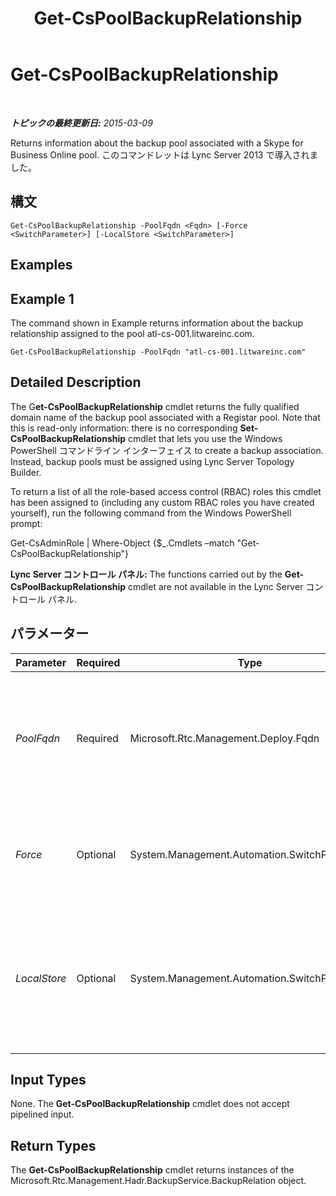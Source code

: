﻿---
title: Get-CsPoolBackupRelationship
TOCTitle: Get-CsPoolBackupRelationship
ms:assetid: 230bbb04-b4cb-410f-8284-00740558655d
ms:mtpsurl: https://technet.microsoft.com/ja-jp/library/JJ204745(v=OCS.15)
ms:contentKeyID: 48271496
ms.date: 05/19/2016
mtps_version: v=OCS.15
ms.translationtype: HT
---

# Get-CsPoolBackupRelationship

 

_**トピックの最終更新日:** 2015-03-09_

Returns information about the backup pool associated with a Skype for Business Online pool. このコマンドレットは Lync Server 2013 で導入されました。

## 構文

    Get-CsPoolBackupRelationship -PoolFqdn <Fqdn> [-Force <SwitchParameter>] [-LocalStore <SwitchParameter>]

## Examples

## Example 1

The command shown in Example returns information about the backup relationship assigned to the pool atl-cs-001.litwareinc.com.

    Get-CsPoolBackupRelationship -PoolFqdn "atl-cs-001.litwareinc.com"

## Detailed Description

The G**et-CsPoolBackupRelationship** cmdlet returns the fully qualified domain name of the backup pool associated with a Registar pool. Note that this is read-only information: there is no corresponding **Set-CsPoolBackupRelationship** cmdlet that lets you use the Windows PowerShell コマンドライン インターフェイス to create a backup association. Instead, backup pools must be assigned using Lync Server Topology Builder.

To return a list of all the role-based access control (RBAC) roles this cmdlet has been assigned to (including any custom RBAC roles you have created yourself), run the following command from the Windows PowerShell prompt:

Get-CsAdminRole | Where-Object {$\_.Cmdlets –match "Get-CsPoolBackupRelationship"}

**Lync Server コントロール パネル:** The functions carried out by the **Get-CsPoolBackupRelationship** cmdlet are not available in the Lync Server コントロール パネル.

## パラメーター


<table>
<colgroup>
<col style="width: 25%" />
<col style="width: 25%" />
<col style="width: 25%" />
<col style="width: 25%" />
</colgroup>
<thead>
<tr class="header">
<th>Parameter</th>
<th>Required</th>
<th>Type</th>
<th>Description</th>
</tr>
</thead>
<tbody>
<tr class="odd">
<td><p><em>PoolFqdn</em></p></td>
<td><p>Required</p></td>
<td><p>Microsoft.Rtc.Management.Deploy.Fqdn</p></td>
<td><p>Fully qualified domain name of the pool whose backup relationship is being checked. For example:</p>
<p>-PoolFqdn &quot;atl-cs-001.litwareinc.com&quot;</p></td>
</tr>
<tr class="even">
<td><p><em>Force</em></p></td>
<td><p>Optional</p></td>
<td><p>System.Management.Automation.SwitchParameter</p></td>
<td><p>Suppresses the display of any non-fatal error message that might occur when running the command.</p></td>
</tr>
<tr class="odd">
<td><p><em>LocalStore</em></p></td>
<td><p>Optional</p></td>
<td><p>System.Management.Automation.SwitchParameter</p></td>
<td><p>Retrieves the backup relationship data from the local replica of the Central Management store rather than from the Central Management store itself.</p></td>
</tr>
</tbody>
</table>


## Input Types

None. The **Get-CsPoolBackupRelationship** cmdlet does not accept pipelined input.

## Return Types

The **Get-CsPoolBackupRelationship** cmdlet returns instances of the Microsoft.Rtc.Management.Hadr.BackupService.BackupRelation object.

